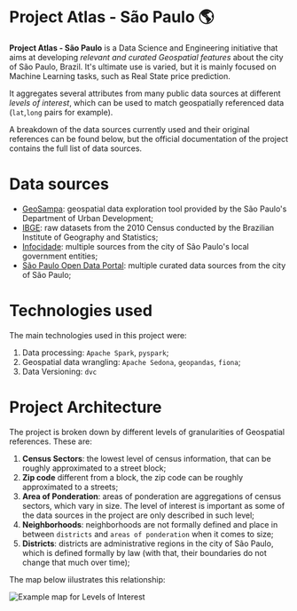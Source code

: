 # Project Atlas - São Paulo :earth_americas:

**Project Atlas - São Paulo** is a Data Science and Engineering initiative that aims at developing *relevant and curated Geospatial features* about the city of São Paulo, Brazil. It's ultimate use is varied, but it is mainly focused on Machine Learning tasks, such as Real State price prediction.

It aggregates several attributes from many public data sources at different *levels of interest*, which can be used to match geospatially referenced data (`lat`,`long` pairs for example).

A breakdown of the data sources currently used and their original references can be found below, but the official documentation of the project contains the full list of data sources.

# Data sources
- [GeoSampa](http://geosampa.prefeitura.sp.gov.br/PaginasPublicas/_SBC.aspx): geospatial data exploration tool provided by the São Paulo's Department of Urban Development;
- [IBGE](https://downloads.ibge.gov.br/): raw datasets from the 2010 Census conducted by the Brazilian Institute of Geography and Statistics;
- [Infocidade](http://infocidade.prefeitura.sp.gov.br/): multiple sources from the city of São Paulo's local government entities;
- [São Paulo Open Data Portal](http://dados.prefeitura.sp.gov.br/pt_PT/): multiple curated data sources from the city of São Paulo;

# Technologies used
The main technologies used in this project were:
1. Data processing: `Apache Spark`, `pyspark`;
2. Geospatial data wrangling: `Apache Sedona`, `geopandas`, `fiona`;
3. Data Versioning: `dvc`

# Project Architecture 

The project is broken down by different levels of granularities of Geospatial references. These are:

1. **Census Sectors**: the lowest level of census information, that can be roughly approximated to a street block;
2. **Zip code** different from a block, the zip code can be roughly approximated to a streets;
3. **Area of Ponderation**: areas of ponderation are aggregations of census sectors, which vary in size. The level of interest is important as some of the data sources in the project are only described in such level;
4. **Neighborhoods**: neighborhoods are not formally defined and place in between `districts` and `areas of ponderation` when it comes to size;
5. **Districts**: districts are administrative regions in the city of São Paulo, which is defined formally by law (with that, their boundaries do not change that much over time);

The map below iilustrates this relationship:

![Example map for Levels of Interest](references/img/example_layers.png)